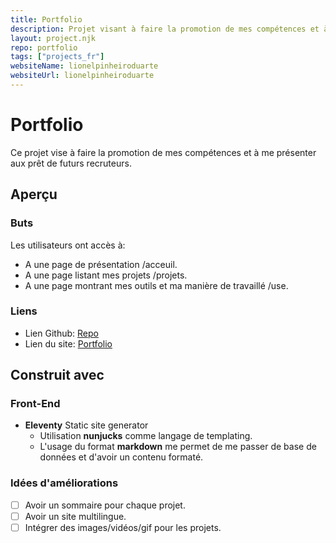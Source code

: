 ```yaml
---
title: Portfolio
description: Projet visant à faire la promotion de mes compétences et à me présenter, en utilisant un static site generator et en le déployant sur Azure.
layout: project.njk
repo: portfolio
tags: ["projects_fr"]
websiteName: lionelpinheiroduarte
websiteUrl: lionelpinheiroduarte
---
```


# **Portfolio**
Ce projet vise à faire la promotion de mes compétences et à me présenter aux prêt de futurs recruteurs.

## Aperçu 

### Buts 

Les utilisateurs ont accès à:

- A une page de présentation /acceuil.
- A une page listant mes projets /projets.
- A une page montrant mes outils et ma manière de travaillé /use.

### Liens
- Lien Github: [Repo](https://github.com/LionelPinheiroDuarte/portfolio)
- Lien du site: [Portfolio](https://lionelpinheiroduarte.com)

## Construit avec 

### Front-End

- **Eleventy** Static site generator 
    - Utilisation **nunjucks** comme langage de templating.
    - L'usage du format **markdown** me permet de me passer de base de données et d'avoir un contenu formaté. 
### Idées d'améliorations
- [ ] Avoir un sommaire pour chaque projet.
- [ ] Avoir un site multilingue.
- [ ] Intégrer des images/vidéos/gif pour les projets.
